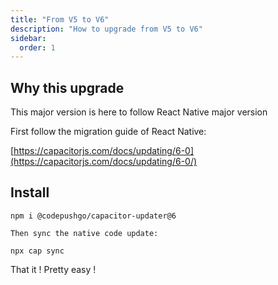 ```yaml
---
title: "From V5 to V6"
description: "How to upgrade from V5 to V6"
sidebar:
  order: 1
---
```


## Why this upgrade

This major version is here to follow React Native major version

First follow the migration guide of React Native:

[https://capacitorjs.com/docs/updating/6-0](https://capacitorjs.com/docs/updating/6-0/)

## Install

`npm i @codepushgo/capacitor-updater@6`

`Then sync the native code update:`

`npx cap sync`

That it ! Pretty easy !


